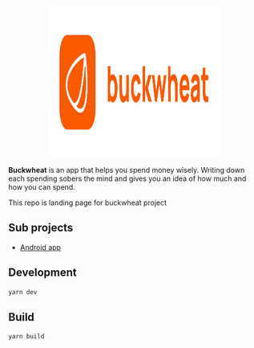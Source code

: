 <p align="center">
  <img width="350" height="300" src="/public/images/logo.readme.svg" alt="Buckwheat logo">
</p>

**Buckwheat** is an app that helps you spend money wisely.
Writing down each spending sobers the mind and gives you an idea of how much and how you can spend.

This repo is landing page for buckwheat project

## Sub projects

- [Android app](https://github.com/danilkinkin/buckwheat)

## Development

```bash
yarn dev
```

## Build

```bash
yarn build
```
